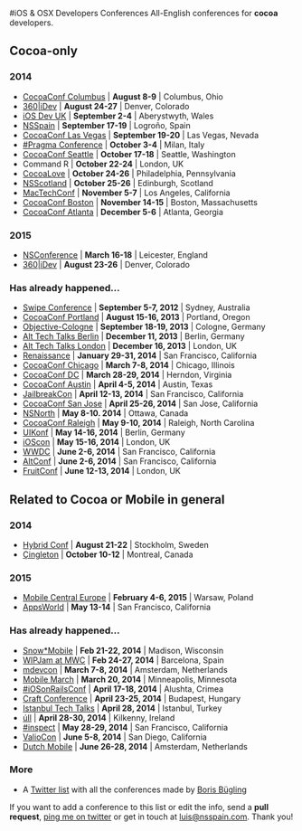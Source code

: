 #iOS & OSX Developers Conferences
All-English conferences for **cocoa** developers.

## Cocoa-only
### 2014
* [CocoaConf Columbus](http://cocoaconf.com/columbus-2014/home) | **August 8-9** | Columbus, Ohio
* [360|iDev](http://360idev.com/) | **August 24-27** | Denver, Colorado
* [iOS Dev UK](http://www.iosdevuk.com/) | **September 2-4** | Aberystwyth, Wales
* [NSSpain](http://nsspain.com/) | **September 17-19** | Logroño, Spain
* [CocoaConf Las Vegas](http://cocoaconf.com/lasvegas-2014/home) | **September 19-20** | Las Vegas, Nevada
* [#Pragma Conference](http://pragmamark.org/eventi/pragma-conference-2014/) | **October 3-4** | Milan, Italy
* [CocoaConf Seattle](http://cocoaconf.com/seattle-2014/home) | **October 17-18** | Seattle, Washington
* Command R | **October 22-24** | London, UK
* [CocoaLove](http://cocoalove.org) | **October 24-26** | Philadelphia, Pennsylvania
* [NSScotland](http://nsscotland.com/) | **October 25-26** | Edinburgh, Scotland
* [MacTechConf](http://mactech.com/conference) | **November 5-7** | Los Angeles, California
* [CocoaConf Boston](http://cocoaconf.com/boston-2014/home) | **November 14-15** | Boston, Massachusetts
* [CocoaConf Atlanta](http://cocoaconf.com/atlanta-2014/home) | **December 5-6** | Atlanta, Georgia

### 2015
* [NSConference](http://nsconference.com/) | **March 16-18** | Leicester, England
* [360|iDev](http://360idev.com/) | **August 23-26** | Denver, Colorado

### Has already happened...
* [Swipe Conference](http://swipeconference.com.au/) | **September 5-7, 2012** | Sydney, Australia
* [CocoaConf Portland](http://cocoaconf.com/portland-2013/home) | **August 15-16, 2013** | Portland, Oregon
* [Objective-Cologne](http://objcgn.com/) | **September 18-19, 2013** | Cologne, Germany
* [Alt Tech Talks Berlin](http://www.alt-tech-talks.com) | **December 11, 2013** | Berlin, Germany
* [Alt Tech Talks London](http://www.alttechtalks.com) | **December 16, 2013** | London, UK
* [Renaissance](http://renaissance.io/2014) | **January 29-31, 2014** | San Francisco, California
* [CocoaConf Chicago](http://cocoaconf.com/chicago-2014/home) | **March 7-8, 2014** | Chicago, Illinois
* [CocoaConf DC](http://cocoaconf.com/dc-2014/home) | **March 28-29, 2014** | Herndon, Virginia
* [CocoaConf Austin](http://cocoaconf.com/austin-2014/home) | **April 4-5, 2014** | Austin, Texas
* [JailbreakCon](http://www.jailbreakcon.com/) | **April 12-13, 2014** | San Francisco, California
* [CocoaConf San Jose](http://cocoaconf.com/sanjose-2014/home) | **April 25-26, 2014** | San Jose, California
* [NSNorth](http://nsnorth.ca/) | **May 8-10. 2014** | Ottawa, Canada
* [CocoaConf Raleigh](http://cocoaconf.com/raleigh-2014/home) | **May 9-10, 2014** | Raleigh, North Carolina
* [UIKonf](http://www.uikonf.com/) | **May 14-16, 2014** | Berlin, Germany
* [iOScon](https://skillsmatter.com/conferences/1984-ios-exchange-2014) | **May 15-16, 2014** | London, UK
* [WWDC](https://developer.apple.com/wwdc/) | **June 2-6, 2014** | San Francisco, California
* [AltConf](http://www.altconf.com/) | **June 2-6, 2014** | San Francisco, California
* [FruitConf](http://fruitconf.co/) | **June 12-13, 2014** | London, UK

## Related to Cocoa or Mobile in general
### 2014
* [Hybrid Conf](http://hybridconf.net/) | **August 21-22** | Stockholm, Sweden
* [Çingleton](http://cingleton.com/) | **October 10-12** | Montreal, Canada

### 2015
* [Mobile Central Europe](http://mobilecentraleurope.com) | **February 4-6, 2015** | Warsaw, Poland
* [AppsWorld](http://www.apps-world.net/northamerica/) | **May 13-14** | San Francisco, California
 
### Has already happened...
* [Snow*Mobile](http://2014.snow-mobile.org/) | **Feb 21-22, 2014** | Madison, Wisconsin
* [WIPJam at MWC](http://wip.org/wip-event/wipjam-mwc14/) | **Feb 24-27, 2014** | Barcelona, Spain
* [mdevcon](http://mdevcon.com/) | **March 7-8, 2014** | Amsterdam, Netherlands
* [Mobile March](http://mobilemarchtc.com/) | **March 20, 2014** | Minneapolis, Minnesota
* [#iOSonRailsConf](http://iosonrailsconf.eu/) | **April 17-18, 2014** | Alushta, Crimea
* [Craft Conference](http://craft-conf.com/2014/) | **April 23-25, 2014** | Budapest, Hungary
* [Istanbul Tech Talks](http://www.istanbultechtalks.com/) | **April 28, 2014** | Istanbul, Turkey
* [úll](http://2014.ull.ie/) | **April 28-30, 2014** | Kilkenny, Ireland
* [#inspect](http://www.rubymotion.com/conference/2014/) | **May 28-29, 2014** | San Francisco, California
* [ValioCon](http://valiocon.com/) | **June 5-8, 2014** | San Diego, California
* [Dutch Mobile](http://www.mobileconference.nl) | **June 26-28, 2014** | Amsterdam, Netherlands

### More
* A [Twitter list](https://twitter.com/NeoNacho/lists/cocoaconferences) with all the conferences made by [Boris Bügling](https://twitter.com/NeoNacho)

If you want to add a conference to this list or edit the info, send a **pull request**, [ping me on twitter](https://twitter.com/lascorbe) or get in touch at [luis@nsspain.com](mailto:luis@nsspain.com). Thank you!
